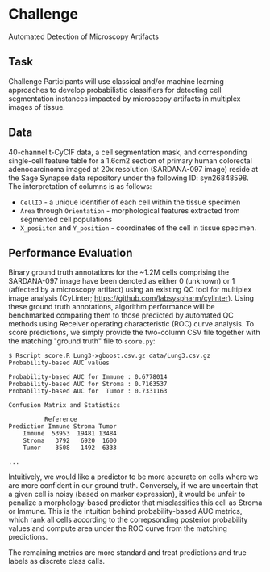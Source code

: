 # Challenge
Automated Detection of Microscopy Artifacts

## Task
Challenge Participants will use classical and/or machine learning approaches to develop probabilistic classifiers for detecting cell segmentation instances impacted by microscopy artifacts in multiplex images of tissue.

## Data
40-channel t-CyCIF data, a cell segmentation mask, and corresponding single-cell feature table for a 1.6cm2 section of primary human colorectal adenocarcinoma imaged at 20x resolution (SARDANA-097 image) reside at the Sage Synapse data repository under the following ID: syn26848598. The interpretation of columns is as follows:

  * `CellID` - a unique identifier of each cell within the tissue specimen
  * `Area` through `Orientation` - morphological features extracted from segmented cell populations
  * `X_posiiton` and `Y_position` - coordinates of the cell in tissue specimen.


## Performance Evaluation
Binary ground truth annotations for the ~1.2M cells comprising the SARDANA-097 image have been denoted as either 0 (unknown) or 1 (affected by a microscopy artifact) using an existing QC tool for multiplex image analysis (CyLinter; https://github.com/labsyspharm/cylinter). Using these ground truth annotations, algorithm performance will be benchmarked comparing them to those predicted by automated QC methods using Receiver operating characteristic (ROC) curve analysis. To score predictions, we simply provide the two-column CSV file together with the matching "ground truth" file to `score.py`:

```
$ Rscript score.R Lung3-xgboost.csv.gz data/Lung3.csv.gz
Probability-based AUC values

Probability-based AUC for Immune : 0.6778014
Probability-based AUC for Stroma : 0.7163537
Probability-based AUC for  Tumor : 0.7331163

Confusion Matrix and Statistics

          Reference
Prediction Immune Stroma Tumor
    Immune  53953  19481 13484
    Stroma   3792   6920  1600
    Tumor    3508   1492  6333

...
```

Intuitively, we would like a predictor to be more accurate on cells where we are more confident in our ground truth. Conversely, if we are uncertain that a given cell is noisy (based on marker expression), it would be unfair to penalize a morphology-based predictor that misclassifies this cell as Stroma or Immune. This is the intuition behind probability-based AUC metrics, which rank all cells according to the correpsonding posterior probability values and compute area under the ROC curve from the matching predictions.

The remaining metrics are more standard and treat predictions and true labels as discrete class calls.
